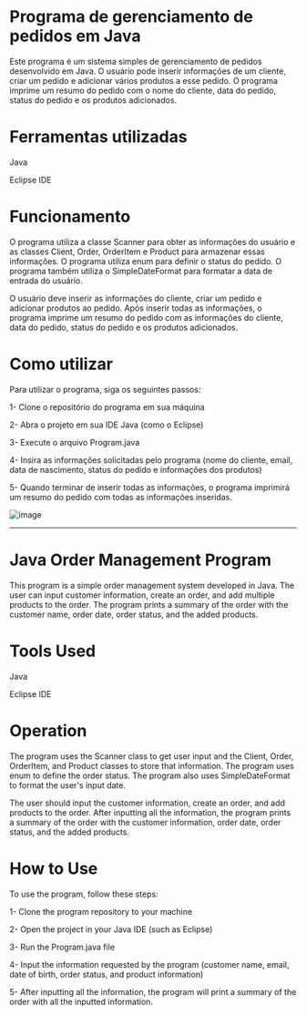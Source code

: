 # Programa de gerenciamento de pedidos em Java

Este programa é um sistema simples de gerenciamento de pedidos desenvolvido em Java. O usuário pode inserir informações de um cliente, criar um pedido e adicionar vários produtos a esse pedido. O programa imprime um resumo do pedido com o nome do cliente, data do pedido, status do pedido e os produtos adicionados.

# Ferramentas utilizadas
Java

Eclipse IDE

# Funcionamento

O programa utiliza a classe Scanner para obter as informações do usuário e as classes Client, Order, OrderItem e Product para armazenar essas informações. 
O programa utiliza enum para definir o status do pedido. O programa também utiliza o SimpleDateFormat para formatar a data de entrada do usuário.

O usuário deve inserir as informações do cliente, criar um pedido e adicionar produtos ao pedido. Após inserir todas as informações, o programa imprime um resumo do pedido com as informações do cliente, data do pedido, status do pedido e os produtos adicionados.

# Como utilizar

Para utilizar o programa, siga os seguintes passos:

1- Clone o repositório do programa em sua máquina

2- Abra o projeto em sua IDE Java (como o Eclipse)

3- Execute o arquivo Program.java

4- Insira as informações solicitadas pelo programa (nome do cliente, email, data de nascimento, status do pedido e informações dos produtos)

5- Quando terminar de inserir todas as informações, o programa imprimirá um resumo do pedido com todas as informações inseridas.

![image](https://github.com/TiagoMuller/Code_Order/assets/39675368/2735aaeb-7c1f-4383-bb59-f33f010c1b61)

-------------------------------------

# Java Order Management Program

This program is a simple order management system developed in Java. The user can input customer information, create an order, and add multiple products to the order. The program prints a summary of the order with the customer name, order date, order status, and the added products.

# Tools Used

Java

Eclipse IDE

# Operation

The program uses the Scanner class to get user input and the Client, Order, OrderItem, and Product classes to store that information. 
The program uses enum to define the order status. The program also uses SimpleDateFormat to format the user's input date.

The user should input the customer information, create an order, and add products to the order. After inputting all the information, the program prints a summary of the order with the customer information, order date, order status, and the added products.

# How to Use

To use the program, follow these steps:

1- Clone the program repository to your machine

2- Open the project in your Java IDE (such as Eclipse)

3- Run the Program.java file

4- Input the information requested by the program (customer name, email, date of birth, order status, and product information)

5- After inputting all the information, the program will print a summary of the order with all the inputted information.
